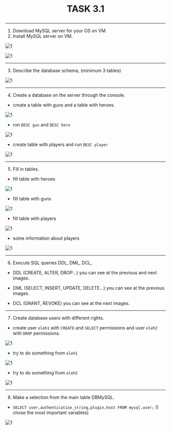 # <p align="center"> __TASK 3.1__ </p>

---

1. Download MySQL server for your OS on VM.
2. Install MySQL server on VM.

  ![1](screenshots/1.png)

  ![1](screenshots/2.png)

---

3. Describe the database schema, (minimum 3 tables)

  ![1](screenshots/3.png)

---

4. Create a database on the server through the console.

  * create a table with guns and a table with heroes.

  ![1](screenshots/4.png)


  * run `DESC gun` and `DESC hero`

  ![1](screenshots/5.png)



  * create table with players and run `DESC player`

  ![1](screenshots/6.png)


---

5. Fill in tables.

  * fill table with heroes

  ![1](screenshots/7.png)


  * fill table with guns

  ![1](screenshots/8.png)


  * fill table with players

  ![1](screenshots/9.png)


  * some information about players

  ![1](screenshots/10.png)


---

6. Execute SQL queries DDL, DML, DCL,

  * DDL (CREATE, ALTER, DROP...) you can see at the previous and next images.

  * DML (SELECT, INSERT, UPDATE, DELETE...) you can see at the previous images.

  * DCL (GRANT, REVOKE) you can see at the next images.

---

7. Create database users with different rights.

  * create user `oleh1` with `CREATE` and `SELECT` permissions and user `oleh2` with `DROP` permissions.

  ![1](screenshots/11.png)


  * try to do something from `oleh1`

  ![1](screenshots/12.png)


  * try to do something from `oleh2`

  ![1](screenshots/13.png)

---

8. Make a selection from the main table DBMySQL.

  * `SELECT user,authentication_string,plugin,host FROM mysql.user;` (I chose the most important variables)

  ![1](screenshots/14.png) 

